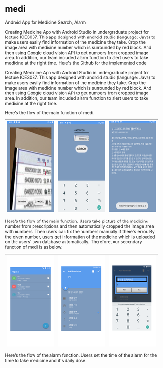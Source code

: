 # medi
Android App for Medicine Search, Alarm 

Creating Medicine App with Android Studio in undergraduate project for lecture ICE3037. This app designed with android studio (language: Java) to make users easily find information of the medicine they take. Crop the image area with medicine number which is surrounded by red block. And then using Google cloud vision API to get numbers from cropped image area. In addition, our team included alarm function to alert users to take medicine at the right time. Here's the Github for the implemented code.

Creating Medicine App with Android Studio in undergraduate project for lecture ICE3037. 
This app designed with android studio (language: Java) to make users easily find information of the medicine they take. 
Crop the image area with medicine number which is surrounded by red block. And then using Google cloud vision API to get numbers from cropped image area. 
In addition, our team included alarm function to alert users to take medicine at the right time. 

Here's the flow of the main function of medi.

|<img src="/prj/1.png" width=200px height=300px>|<img src="/prj/2.png" width=200px height=300px>|<img src="/prj/3.png" width=200px height=300px>|
|:--:|:--:|:--:|  

Here's the flow of the main function. Users take picture of the medicine number from prescriptions and then automatically cropped the image area with numbers. Then users can fix the numbers manually if there's error. By the given number, users get information of the medicine which is uploaded on the users' own database automatically. Therefore, our secondary function of medi is as below.

|<img src="/prj/4.png" width=200px height=300px>|<img src="/prj/5.png" width=200px height=300px>|<img src="/prj/6.png" width=200px height=300px>|
|:--:|:--:|:--:| 


Here's the flow of the alarm function. Users set the time of the alarm for the time to take medicine and it's daily dose.


